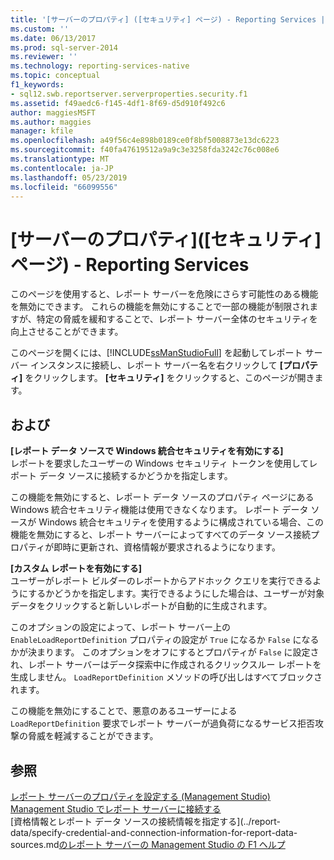 ```yaml
---
title: '[サーバーのプロパティ] ([セキュリティ] ページ) - Reporting Services | Microsoft Docs'
ms.custom: ''
ms.date: 06/13/2017
ms.prod: sql-server-2014
ms.reviewer: ''
ms.technology: reporting-services-native
ms.topic: conceptual
f1_keywords:
- sql12.swb.reportserver.serverproperties.security.f1
ms.assetid: f49aedc6-f145-4df1-8f69-d5d910f492c6
author: maggiesMSFT
ms.author: maggies
manager: kfile
ms.openlocfilehash: a49f56c4e898b0189ce0f8bf5008873e13dc6223
ms.sourcegitcommit: f40fa47619512a9a9c3e3258fda3242c76c008e6
ms.translationtype: MT
ms.contentlocale: ja-JP
ms.lasthandoff: 05/23/2019
ms.locfileid: "66099556"
---
```

# <a name="server-properties-security-page---reporting-services"></a>[サーバーのプロパティ]\([セキュリティ] ページ) - Reporting Services
  このページを使用すると、レポート サーバーを危険にさらす可能性のある機能を無効にできます。 これらの機能を無効にすることで一部の機能が制限されますが、特定の脅威を緩和することで、レポート サーバー全体のセキュリティを向上させることができます。  
  
 このページを開くには、[!INCLUDE[ssManStudioFull](../../includes/ssmanstudiofull-md.md)] を起動してレポート サーバー インスタンスに接続し、レポート サーバー名を右クリックして **[プロパティ]** をクリックします。 **[セキュリティ]** をクリックすると、このページが開きます。  
  
## <a name="options"></a>および  
 **[レポート データ ソースで Windows 統合セキュリティを有効にする]**  
 レポートを要求したユーザーの Windows セキュリティ トークンを使用してレポート データ ソースに接続するかどうかを指定します。  
  
 この機能を無効にすると、レポート データ ソースのプロパティ ページにある Windows 統合セキュリティ機能は使用できなくなります。 レポート データ ソースが Windows 統合セキュリティを使用するように構成されている場合、この機能を無効にすると、レポート サーバーによってすべてのデータ ソース接続プロパティが即時に更新され、資格情報が要求されるようになります。  
  
 **[カスタム レポートを有効にする]**  
 ユーザーがレポート ビルダーのレポートからアドホック クエリを実行できるようにするかどうかを指定します。実行できるようにした場合は、ユーザーが対象データをクリックすると新しいレポートが自動的に生成されます。  
  
 このオプションの設定によって、レポート サーバー上の `EnableLoadReportDefinition` プロパティの設定が `True` になるか `False` になるかが決まります。 このオプションをオフにするとプロパティが `False` に設定され、レポート サーバーはデータ探索中に作成されるクリックスルー レポートを生成しません。 `LoadReportDefinition` メソッドの呼び出しはすべてブロックされます。  
  
 この機能を無効にすることで、悪意のあるユーザーによる `LoadReportDefinition` 要求でレポート サーバーが過負荷になるサービス拒否攻撃の脅威を軽減することができます。  
  
## <a name="see-also"></a>参照  
 [レポート サーバーのプロパティを設定する (Management Studio)](set-report-server-properties-management-studio.md)   
 [Management Studio でレポート サーバーに接続する](connect-to-a-report-server-in-management-studio.md)   
 [資格情報とレポート データ ソースの接続情報を指定する](../report-data/specify-credential-and-connection-information-for-report-data-sources.md[のレポート サーバーの Management Studio の F1 ヘルプ](report-server-in-management-studio-f1-help.md)  
  
  
